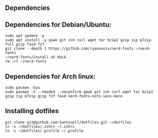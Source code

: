 ## Dependencies

## Dependencies for Debian/Ubuntu:

```shell
sudo apt update -y
sudo apt install -y gawk git zsh curl wget tar bzip2 gzip zip p7zip-full gzip fasd fzf
git clone --depth 1 https://github.com/ryanoasis/nerd-fonts ~/nerd-fonts
~/nerd-fonts/install.sh Hack
rm -rf ~/nerd-fonts
```

## Dependencies for Arch linux:

```shell
sudo pacman -Syu
sudo pacman -S --needed --noconfirm gawk git zsh curl wget tar bzip2 gzip zip p7zip gzip fzf fasd nerd-fonts-noto-sans-mono
```

## Installing dotfiles

```shell
git clone git@github.com:Santinell/dotfiles.git ~/dotfiles
ln -s ~/dotfiles/.zshrc ~/.zshrc
ln -s ~/dotfiles/.profile ~/.profile
```
